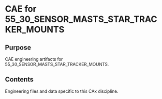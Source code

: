 # CAE for 55_30_SENSOR_MASTS_STAR_TRACKER_MOUNTS

## Purpose
CAE engineering artifacts for 55_30_SENSOR_MASTS_STAR_TRACKER_MOUNTS.

## Contents
Engineering files and data specific to this CAx discipline.
